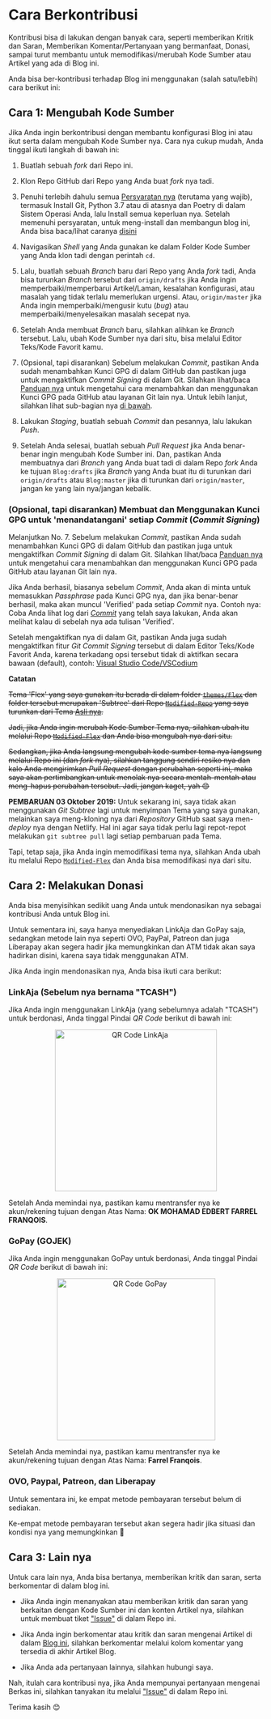 # Cara Berkontribusi
Kontribusi bisa di lakukan dengan banyak cara, seperti memberikan Kritik dan Saran, Memberikan Komentar/Pertanyaan yang bermanfaat, Donasi, sampai turut membantu untuk memodifikasi/merubah Kode Sumber atau Artikel yang ada di Blog ini.

Anda bisa ber-kontribusi terhadap Blog ini menggunakan (salah satu/lebih) cara berikut ini:

## Cara 1: Mengubah Kode Sumber

Jika Anda ingin berkontribusi dengan membantu konfigurasi Blog ini atau ikut serta dalam mengubah Kode Sumber nya. Cara nya cukup mudah, Anda tinggal ikuti langkah di bawah ini:

1. Buatlah sebuah _fork_ dari Repo ini.

2. Klon Repo GitHub dari Repo yang Anda buat _fork_ nya tadi.

3. Penuhi terlebih dahulu semua [Persyaratan nya](https://github.com/FarrelF/Blog#persyaratan) (terutama yang wajib), termasuk Install Git, Python 3.7 atau di atasnya dan Poetry di dalam Sistem Operasi Anda, lalu Install semua keperluan nya. Setelah memenuhi persyaratan, untuk meng-install dan membangun blog ini, Anda bisa baca/lihat caranya [disini](https://github.com/FarrelF/Blog#cara-install)

4. Navigasikan _Shell_ yang Anda gunakan ke dalam Folder Kode Sumber yang Anda klon tadi dengan perintah `cd`. 

5. Lalu, buatlah sebuah _Branch_ baru dari Repo yang Anda _fork_ tadi, Anda bisa turunkan _Branch_ tersebut dari `origin/drafts` jika Anda ingin memperbaiki/memperbarui Artikel/Laman, kesalahan konfigurasi, atau masalah yang tidak terlalu memerlukan urgensi. Atau, `origin/master` jika Anda ingin memperbaiki/mengusir kutu (_bug_) atau memperbaiki/menyelesaikan masalah secepat nya.

6. Setelah Anda membuat _Branch_ baru, silahkan alihkan ke _Branch_ tersebut. Lalu, ubah Kode Sumber nya dari situ, bisa melalui Editor Teks/Kode Favorit kamu.

7. (Opsional, tapi disarankan) Sebelum melakukan _Commit_, pastikan Anda sudah menambahkan Kunci GPG di dalam GitHub dan pastikan juga untuk mengaktifkan _Commit Signing_ di dalam Git. Silahkan lihat/baca [Panduan nya](https://help.github.com/en/articles/managing-commit-signature-verification) untuk mengetahui cara menambahkan dan menggunakan Kunci GPG pada GitHub atau layanan Git lain nya. Untuk lebih lanjut, silahkan lihat sub-bagian nya [di bawah](#opsional-tapi-disarankan-membuat-dan-menggunakan-kunci-gpg-untuk-menandatangani-setiap-commit-commit-signing).

8. Lakukan _Staging_, buatlah sebuah _Commit_ dan pesannya, lalu lakukan _Push_.

9. Setelah Anda selesai, buatlah sebuah _Pull Request_ jika Anda benar-benar ingin mengubah Kode Sumber ini. Dan, pastikan Anda membuatnya dari _Branch_ yang Anda buat tadi di dalam Repo _fork_ Anda ke tujuan `Blog:drafts` jika _Branch_ yang Anda buat itu di turunkan dari `origin/drafts` atau `Blog:master` jika di turunkan dari `origin/master`, jangan ke yang lain nya/jangan kebalik.

### (Opsional, tapi disarankan) Membuat dan Menggunakan Kunci GPG untuk 'menandatangani' setiap _Commit_ (_Commit Signing_)
Melanjutkan No. 7. Sebelum melakukan _Commit_, pastikan Anda sudah menambahkan Kunci GPG di dalam GitHub dan pastikan juga untuk mengaktifkan _Commit Signing_ di dalam Git. Silahkan lihat/baca [Panduan nya](https://help.github.com/en/articles/managing-commit-signature-verification) untuk mengetahui cara menambahkan dan menggunakan Kunci GPG pada GitHub atau layanan Git lain nya. 

Jika Anda berhasil, biasanya sebelum _Commit_, Anda akan di minta untuk memasukkan _Passphrase_ pada Kunci GPG nya, dan jika benar-benar berhasil, maka akan muncul 'Verified' pada setiap _Commit_ nya. Contoh nya: Coba Anda lihat log dari [_Commit_](https://github.com/FarrelF/Blog/commits/drafts) yang telah saya lakukan, Anda akan melihat kalau di sebelah nya ada tulisan 'Verified'.

Setelah mengaktifkan nya di dalam Git, pastikan Anda juga sudah mengaktifkan fitur _Git Commit Signing_ tersebut di dalam Editor Teks/Kode Favorit Anda, karena terkadang opsi tersebut tidak di aktifkan secara bawaan (default), contoh: [Visual Studio Code/VSCodium](https://stealthpuppy.com/signing-git-commits-for-sweet-verified-badges/) 


**Catatan**

~~Tema 'Flex' yang saya gunakan itu berada di dalam folder [`themes/Flex`](https://github.com/FarrelF/Blog/tree/master/themes/Flex) dan folder tersebut merupakan 'Subtree' dari Repo [`Modified-Repo`](https://github.com/FarrelF/Modified-Flex) yang saya turunkan dari Tema [Asli nya](https://github.com/alexandrevicenzi/Flex).~~

~~Jadi, jika Anda ingin merubah Kode Sumber Tema nya, silahkan ubah itu melalui Repo [`Modified-Flex`](https://github.com/FarrelF/Modified-Flex) dan Anda bisa mengubah nya dari situ.~~

~~Sedangkan, jika Anda langsung mengubah kode sumber tema nya langsung melalui Repo ini (dan *fork* nya), silahkan tanggung sendiri resiko nya dan kalo Anda mengirimkan *Pull Request* dengan perubahan seperti ini, maka saya akan pertimbangkan untuk menolak nya secara mentah-mentah atau meng-hapus perubahan tersebut. Jadi, jangan kaget, yah :blush:~~

**PEMBARUAN 03 Oktober 2019:** Untuk sekarang ini, saya tidak akan menggunakan *Git Subtree* lagi untuk menyimpan Tema yang saya gunakan, melainkan saya meng-kloning nya dari *Repository* GitHub saat saya men-_deploy_ nya dengan Netlify. Hal ini agar saya tidak perlu lagi repot-repot melakukan `git subtree pull` lagi setiap pembaruan pada Tema.

Tapi, tetap saja, jika Anda ingin memodifikasi tema nya, silahkan Anda ubah itu melalui Repo [`Modified-Flex`](https://github.com/FarrelF/Modified-Flex) dan Anda bisa memodifikasi nya dari situ.

## Cara 2: Melakukan Donasi
Anda bisa menyisihkan sedikit uang Anda untuk mendonasikan nya sebagai kontribusi Anda untuk Blog ini. 

Untuk sementara ini, saya hanya menyediakan LinkAja dan GoPay saja, sedangkan metode lain nya seperti OVO, PayPal, Patreon dan juga Liberapay akan segera hadir jika memungkinkan dan ATM tidak akan saya hadirkan disini, karena saya tidak menggunakan ATM.

Jika Anda ingin mendonasikan nya, Anda bisa ikuti cara berikut:

### LinkAja (Sebelum nya bernama "TCASH")
Jika Anda ingin menggunakan LinkAja (yang sebelumnya adalah "TCASH") untuk berdonasi, Anda tinggal Pindai *QR Code* berikut di bawah ini:

<p align="center">
    <a href="https://cdn.statically.io/gh/FarrelF/Blog/283d3aa/content/extras/qrcode_linkaja.jpg" rel="dns-prefetch">
        <img style="display: block; margin: 0 auto;" src="https://cdn.statically.io/gh/FarrelF/Blog/283d3aa/content/extras/qrcode_linkaja.jpg" alt="QR Code LinkAja" width="320" height="320" />
    </a>
</p>

Setelah Anda memindai nya, pastikan kamu mentransfer nya ke akun/rekening tujuan dengan Atas Nama: **OK MOHAMAD EDBERT FARREL FRANQOIS**.

### GoPay (GOJEK)
Jika Anda ingin menggunakan GoPay untuk berdonasi, Anda tinggal Pindai *QR Code* berikut di bawah ini:

<p align="center">
    <a href="https://cdn.statically.io/gh/FarrelF/Blog/283d3aa/content/extras/qrcode_gopay.jpg" rel="dns-prefetch">
        <img style="display: block; margin: 0 auto;" src="https://cdn.statically.io/gh/FarrelF/Blog/283d3aa/content/extras/qrcode_gopay.jpg?fit=320,320" alt="QR Code GoPay" width="313" height="320" />
    </a>
</p>

Setelah Anda memindai nya, pastikan kamu mentransfer nya ke akun/rekening tujuan dengan Atas Nama: **Farrel Franqois**.

### OVO, Paypal, Patreon, dan Liberapay

Untuk sementara ini, ke empat metode pembayaran tersebut belum di sediakan. 

Ke-empat metode pembayaran tersebut akan segera hadir jika situasi dan kondisi nya yang memungkinkan :slightly_smiling_face:

## Cara 3: Lain nya
Untuk cara lain nya, Anda bisa bertanya, memberikan kritik dan saran, serta berkomentar di dalam blog ini.

- Jika Anda ingin menanyakan atau memberikan kritik dan saran yang berkaitan dengan Kode Sumber ini dan konten Artikel nya, silahkan untuk membuat tiket ["Issue"](https://github.com/FarrelF/Blog/issues) di dalam Repo ini.

- Jika Anda ingin berkomentar atau kritik dan saran mengenai Artikel di dalam [Blog ini](https://farrel.franqois.id), silahkan berkomentar melalui kolom komentar yang tersedia di akhir Artikel Blog.

- Jika Anda ada pertanyaan lainnya, silahkan hubungi saya.

Nah, itulah cara kontribusi nya, jika Anda mempunyai pertanyaan mengenai Berkas ini, silahkan tanyakan itu melalui ["Issue"](https://github.com/FarrelF/Blog/issues) di dalam Repo ini.

Terima kasih :blush:
